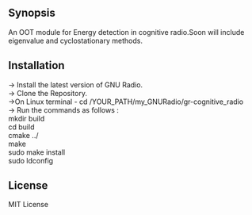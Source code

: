 ## Synopsis
An OOT module for Energy detection in cognitive radio.Soon will include eigenvalue and cyclostationary methods.

## Installation

-> Install the latest version of GNU Radio. <br />
-> Clone the Repository.<br />
->On Linux terminal - cd /YOUR_PATH/my_GNURadio/gr-cognitive_radio <br />
-> Run the commands as follows :<br />
    mkdir build <br />
    cd build <br />
    cmake ../ <br />
    make <br />
    sudo make install <br />
    sudo ldconfig <br />
 

## License

MIT License
